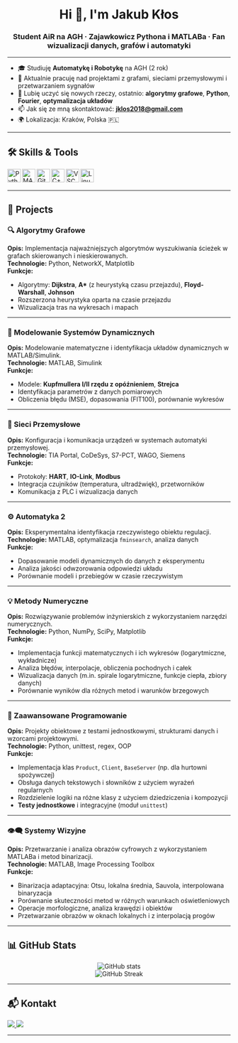 <h1 align="center">Hi 👋, I'm Jakub Kłos</h1>
<h3 align="center">Student AiR na AGH · Zajawkowicz Pythona i MATLABa · Fan wizualizacji danych, grafów i automatyki</h3>

---

- 🎓 Studiuję **Automatykę i Robotykę** na AGH (2 rok)
- 🔭 Aktualnie pracuję nad projektami z grafami, sieciami przemysłowymi i przetwarzaniem sygnałów
- 🧠 Lubię uczyć się nowych rzeczy, ostatnio: **algorytmy grafowe**, **Python**, **Fourier**, **optymalizacja układów**
- 📫 Jak się ze mną skontaktować: **jklos2018@gmail.com**
- 🌍 Lokalizacja: Kraków, Polska 🇵🇱

---

## 🛠️ Skills & Tools

<img align="left" alt="Python" width="30px" src="https://cdn.jsdelivr.net/gh/devicons/devicon/icons/python/python-original.svg" />
<img align="left" alt="MATLAB" width="30px" src="https://cdn.jsdelivr.net/gh/devicons/devicon/icons/matlab/matlab-original.svg" />
<img align="left" alt="Git" width="30px" src="https://cdn.jsdelivr.net/gh/devicons/devicon/icons/git/git-original.svg" />
<img align="left" alt="C++" width="30px" src="https://cdn.jsdelivr.net/gh/devicons/devicon/icons/cplusplus/cplusplus-original.svg" />
<img align="left" alt="VSCode" width="30px" src="https://cdn.jsdelivr.net/gh/devicons/devicon/icons/vscode/vscode-original.svg" />
<img align="left" alt="Linux" width="30px" src="https://cdn.jsdelivr.net/gh/devicons/devicon/icons/linux/linux-original.svg" />
<br><br>

---

## 📌 Projects

### 🔍 Algorytmy Grafowe
**Opis:** Implementacja najważniejszych algorytmów wyszukiwania ścieżek w grafach skierowanych i nieskierowanych.  
**Technologie:** Python, NetworkX, Matplotlib  
**Funkcje:**
- Algorytmy: **Dijkstra**, **A\*** (z heurystyką czasu przejazdu), **Floyd-Warshall**, **Johnson**
- Rozszerzona heurystyka oparta na czasie przejazdu
- Wizualizacja tras na wykresach i mapach

---

### 🧮 Modelowanie Systemów Dynamicznych
**Opis:** Modelowanie matematyczne i identyfikacja układów dynamicznych w MATLAB/Simulink.  
**Technologie:** MATLAB, Simulink  
**Funkcje:**
- Modele: **Kupfmullera I/II rzędu z opóźnieniem**, **Strejca**
- Identyfikacja parametrów z danych pomiarowych
- Obliczenia błędu (MSE), dopasowania (FIT100), porównanie wykresów

---

### 📡 Sieci Przemysłowe
**Opis:** Konfiguracja i komunikacja urządzeń w systemach automatyki przemysłowej.  
**Technologie:** TIA Portal, CoDeSys, S7-PCT, WAGO, Siemens  
**Funkcje:**
- Protokoły: **HART**, **IO-Link**, **Modbus**
- Integracja czujników (temperatura, ultradźwięk), przetworników
- Komunikacja z PLC i wizualizacja danych

---

### ⚙️ Automatyka 2
**Opis:** Eksperymentalna identyfikacja rzeczywistego obiektu regulacji.  
**Technologie:** MATLAB, optymalizacja `fminsearch`, analiza danych  
**Funkcje:**
- Dopasowanie modeli dynamicznych do danych z eksperymentu
- Analiza jakości odwzorowania odpowiedzi układu
- Porównanie modeli i przebiegów w czasie rzeczywistym

---

### 💡 Metody Numeryczne
**Opis:** Rozwiązywanie problemów inżynierskich z wykorzystaniem narzędzi numerycznych.  
**Technologie:** Python, NumPy, SciPy, Matplotlib  
**Funkcje:**
- Implementacja funkcji matematycznych i ich wykresów (logarytmiczne, wykładnicze)
- Analiza błędów, interpolacje, obliczenia pochodnych i całek
- Wizualizacja danych (m.in. spirale logarytmiczne, funkcje ciepła, zbiory danych)
- Porównanie wyników dla różnych metod i warunków brzegowych

---

### 🧠 Zaawansowane Programowanie
**Opis:** Projekty obiektowe z testami jednostkowymi, strukturami danych i wzorcami projektowymi.  
**Technologie:** Python, unittest, regex, OOP  
**Funkcje:**
- Implementacja klas `Product`, `Client`, `BaseServer` (np. dla hurtowni spożywczej)
- Obsługa danych tekstowych i słowników z użyciem wyrażeń regularnych
- Rozdzielenie logiki na różne klasy z użyciem dziedziczenia i kompozycji
- **Testy jednostkowe** i integracyjne (moduł `unittest`)

---

### 👁️‍🗨️ Systemy Wizyjne
**Opis:** Przetwarzanie i analiza obrazów cyfrowych z wykorzystaniem MATLABa i metod binarizacji.  
**Technologie:** MATLAB, Image Processing Toolbox  
**Funkcje:**
- Binarizacja adaptacyjna: Otsu, lokalna średnia, Sauvola, interpolowana binaryzacja
- Porównanie skuteczności metod w różnych warunkach oświetleniowych
- Operacje morfologiczne, analiza krawędzi i obiektów
- Przetwarzanie obrazów w oknach lokalnych i z interpolacją progów

---

## 📊 GitHub Stats

<p align="center">
  <img src="https://github-readme-stats.vercel.app/api?username=kubaklos&show_icons=true&theme=transparent&hide=prs" alt="GitHub stats" />
  <br>
  <img src="https://github-readme-streak-stats.herokuapp.com/?user=kubaklos&theme=transparent" alt="GitHub Streak" />
</p>

---

## 📬 Kontakt

<p align="left">
  <a href="mailto:jklos2018@gmail.com">
    <img src="https://img.shields.io/badge/E--mail-kubaklos17@gmail.com-red?style=flat-square&logo=gmail" />
  </a>
  <a href="https://www.linkedin.com/in/jakub-k%C5%82os-7314b81b7/">
    <img src="https://img.shields.io/badge/LinkedIn-Jakub%20Kłos-blue?style=flat-square&logo=linkedin" />
  </a>
</p>

---

